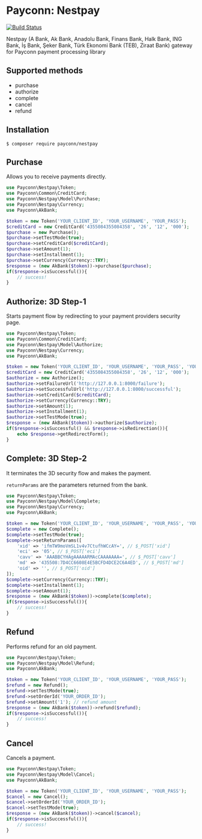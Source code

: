 # Payconn: Nestpay

[![Build Status](https://travis-ci.com/payconn/nestpay.svg?branch=master)](https://travis-ci.com/payconn/nestpay)

Nestpay (A Bank, Ak Bank, Anadolu Bank, Finans Bank, Halk Bank, ING Bank, İş Bank, Şeker Bank, Türk Ekonomi Bank (TEB), Ziraat Bank) gateway for Payconn payment processing library

## Supported methods

- purchase
- authorize
- complete
- cancel
- refund

## Installation

    $ composer require payconn/nestpay

## Purchase

Allows you to receive payments directly.

```php
use Payconn\Nestpay\Token;
use Payconn\Common\CreditCard;
use Payconn\Nestpay\Model\Purchase;
use Payconn\Nestpay\Currency;
use Payconn\AkBank;

$token = new Token('YOUR_CLIENT_ID', 'YOUR_USERNAME', 'YOUR_PASS');
$creditCard = new CreditCard('4355084355084358', '26', '12', '000');
$purchase = new Purchase();
$purchase->setTestMode(true);
$purchase->setCreditCard($creditCard);
$purchase->setAmount(1);
$purchase->setInstallment(1);
$purchase->setCurrency(Currency::TRY);
$response = (new AkBank($token))->purchase($purchase);
if($response->isSuccessful()){
    // success!
}
```

## Authorize: 3D Step-1

Starts payment flow by redirecting to your payment providers security page.

```php
use Payconn\Nestpay\Token;
use Payconn\Common\CreditCard;
use Payconn\Nestpay\Model\Authorize;
use Payconn\Nestpay\Currency;
use Payconn\AkBank;

$token = new Token('YOUR_CLIENT_ID', 'YOUR_USERNAME', 'YOUR_PASS', 'YOUR_STORE_KEY');
$creditCard = new CreditCard('4355084355084358', '26', '12', '000');
$authorize = new Authorize();
$authorize->setFailureUrl('http://127.0.0.1:8000/failure');
$authorize->setSuccessfulUrl('http://127.0.0.1:8000/successful');
$authorize->setCreditCard($creditCard);
$authorize->setCurrency(Currency::TRY);
$authorize->setAmount(1);
$authorize->setInstallment(1);
$authorize->setTestMode(true);
$response = (new AkBank($token))->authorize($authorize);
if($response->isSuccessful() && $response->isRedirection()){
    echo $response->getRedirectForm();
}
```

## Complete: 3D Step-2

It terminates the 3D security flow and makes the payment.

`returnParams` are the parameters returned from the bank.

```php
use Payconn\Nestpay\Token;
use Payconn\Nestpay\Model\Complete;
use Payconn\Nestpay\Currency;
use Payconn\AkBank;

$token = new Token('YOUR_CLIENT_ID', 'YOUR_USERNAME', 'YOUR_PASS', 'YOUR_STORE_KEY');
$complete = new Complete();
$complete->setTestMode(true);
$complete->setReturnParams([
    'xid' => 'ifmTW9moVmSL1v4v7CtufhWCcAY=', // $_POST['xid']
    'eci' => '05', // $_POST['eci']
    'cavv' => 'AAABBCYHAgAAAAARMAcCAAAAAAA=', // $_POST['cavv']
    'md' => '435508:7D4CC6608E4E5BCFD4DCE2C6A4ED', // $_POST['md']
    'oid' => '', // $_POST['oid']
]);
$complete->setCurrency(Currency::TRY);
$complete->setInstallment(1);
$complete->setAmount(1);
$response = (new AkBank($token))->complete($complete);
if($response->isSuccessful()){
    // success!
}
```

## Refund

Performs refund for an old payment.

```php
use Payconn\Nestpay\Token;
use Payconn\Nestpay\Model\Refund;
use Payconn\AkBank;

$token = new Token('YOUR_CLIENT_ID', 'YOUR_USERNAME', 'YOUR_PASS');
$refund = new Refund();
$refund->setTestMode(true);
$refund->setOrderId('YOUR_ORDER_ID');
$refund->setAmount('1'); // refund amount
$response = (new AkBank($token))->refund($refund);
if($response->isSuccessful()){
    // success!
}
```

## Cancel

Cancels a payment.

```php
use Payconn\Nestpay\Token;
use Payconn\Nestpay\Model\Cancel;
use Payconn\AkBank;

$token = new Token('YOUR_CLIENT_ID', 'YOUR_USERNAME', 'YOUR_PASS');
$cancel = new Cancel();
$cancel->setOrderId('YOUR_ORDER_ID');
$cancel->setTestMode(true);
$response = (new AkBank($token))->cancel($cancel);
if($response->isSuccessful()){
    // success!
}
```
